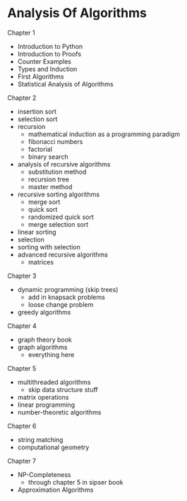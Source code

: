 # Analysis Of Algorithms

Chapter 1
* Introduction to Python
* Introduction to Proofs
* Counter Examples
* Types and Induction
* First Algorithms
* Statistical Analysis of Algorithms

Chapter 2
* insertion sort
* selection sort
* recursion
    * mathematical induction as a programming paradigm
    * fibonacci numbers
    * factorial
    * binary search
* analysis of recursive algorithms
    * substitution method
    * recursion tree
    * master method
* recursive sorting algorithms
    * merge sort
    * quick sort
    * randomized quick sort
    * merge selection sort
* linear sorting
* selection
* sorting with selection
* advanced recursive algorithms
    * matrices

Chapter 3
* dynamic programming (skip trees)
    * add in knapsack problems
    * loose change problem
* greedy algorithms

Chapter 4
* graph theory book
* graph algorithms
    * everything here

Chapter 5
* multithreaded algorithms
    * skip data structure stuff
* matrix operations
* linear programming
* number-theoretic algorithms

Chapter 6
* string matching
* computational geometry

Chapter 7
* NP-Completeness
    * through chapter 5 in sipser book
* Approximation Algorithms